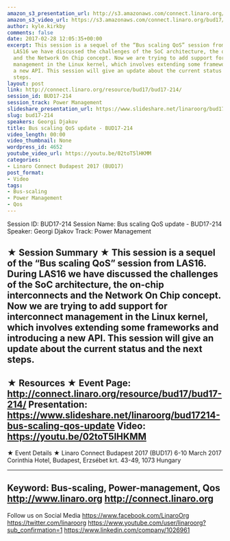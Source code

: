 ```yaml
---
amazon_s3_presentation_url: http://s3.amazonaws.com/connect.linaro.org/bud17/Presentations/BUD17-214%20-%20Bus%20scaling%20QoS%20update.pdf
amazon_s3_video_url: https://s3.amazonaws.com/connect.linaro.org/bud17/Videos/Tuesday/BUD17-214%20Bus%20scaling%20QoS%20update.mp4
author: kyle.kirkby
comments: false
date: 2017-02-28 12:05:35+00:00
excerpt: This session is a sequel of the “Bus scaling QoS” session from LAS16. During
  LAS16 we have discussed the challenges of the SoC architecture, the on-chip interconnects
  and the Network On Chip concept. Now we are trying to add support for interconnect
  management in the Linux kernel, which involves extending some frameworks and introducing
  a new API. This session will give an update about the current status and the next
  steps.
layout: post
link: http://connect.linaro.org/resource/bud17/bud17-214/
session_id: BUD17-214
session_track: Power Management
slideshare_presentation_url: https://www.slideshare.net/linaroorg/bud17214-bus-scaling-qos-update
slug: bud17-214
speakers: Georgi Djakov
title: Bus scaling QoS update - BUD17-214
video_length: 00:00
video_thumbnail: None
wordpress_id: 4652
youtube_video_url: https://youtu.be/02toT5lHKMM
categories:
- Linaro Connect Budapest 2017 (BUD17)
post_format:
- Video
tags:
- Bus-scaling
- Power Management
- Qos
---
```


Session ID: BUD17-214
Session Name: Bus scaling QoS update - BUD17-214
Speaker: Georgi Djakov
Track: Power Management


★ Session Summary ★
This session is a sequel of the “Bus scaling QoS” session from LAS16. During LAS16 we have discussed the challenges of the SoC architecture, the on-chip interconnects and the Network On Chip concept. Now we are trying to add support for interconnect management in the Linux kernel, which involves extending some frameworks and introducing a new API. This session will give an update about the current status and the next steps.
---------------------------------------------------
★ Resources ★
Event Page: http://connect.linaro.org/resource/bud17/bud17-214/
Presentation: https://www.slideshare.net/linaroorg/bud17214-bus-scaling-qos-update
Video: https://youtu.be/02toT5lHKMM
---------------------------------------------------

★ Event Details ★
Linaro Connect Budapest 2017 (BUD17)
6-10 March 2017
Corinthia Hotel, Budapest,
Erzsébet krt. 43-49,
1073 Hungary

---------------------------------------------------
Keyword: Bus-scaling, Power-management, Qos
http://www.linaro.org
http://connect.linaro.org
---------------------------------------------------
Follow us on Social Media
https://www.facebook.com/LinaroOrg
https://twitter.com/linaroorg
https://www.youtube.com/user/linaroorg?sub_confirmation=1
https://www.linkedin.com/company/1026961
